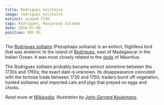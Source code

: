 ```yaml
---
title: Rodrigues solitaire
image: rodrigues_solitaire
extinct: around 1750
tags: Rodrigues, Mascarene Islands
date: 2018-01-08
position: 90% 0%
---
```


The [Rodrigues solitaire][1] (Pezophaps solitaria) is an extinct, flightless
bird that was endemic to the island of [Rodrigues][2], east of Madagascar in
the Indian Ocean. It was most closely related to the [dodo][3] of Mauritius.

The Rodrigues solitaire probably became extinct sometime between the 1730s and
1760s; the exact date is unknown. Its disappearance coincided with the tortoise
trade between 1730 and 1750; traders burnt off vegetation, hunted solitaires
and imported cats and pigs that preyed on eggs and chicks.

*Read more at [Wikipedia][4]. Illustration by [John Gerrard Keulemans][5].*

[1]: /2018/01/08/rodrigues-solitaire/
[2]: https://www.openstreetmap.org/#map=11/-19.7043/63.3945
[3]: /2018/01/01/dodo/
[4]: https://en.wikipedia.org/wiki/Rodrigues_solitaire
[5]: https://ia800201.us.archive.org/BookReader/BookReaderImages.php?zip=/20/items/extinctbirdsatte00roth/extinctbirdsatte00roth_jp2.zip&file=extinctbirdsatte00roth_jp2/extinctbirdsatte00roth_0337.jp2&scale=1&rotate=0
